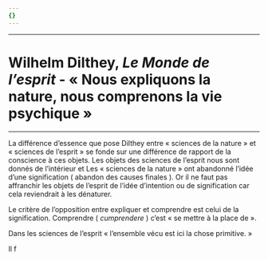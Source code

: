 ```yaml
---
{}
---
```

***
# Wilhelm Dilthey, *Le Monde de l’esprit* - « Nous expliquons la nature, nous comprenons la vie psychique »
***
La différence d’essence que pose Dilthey entre « sciences de la nature » et « sciences de l’esprit » se fonde sur une différence de rapport de la conscience à ces objets. Les objets des sciences de l’esprit nous sont donnés de l’intérieur et 
Les « sciences de la nature » ont abandonné l’idée d’une signification ( abandon des causes finales ). Or il ne faut pas affranchir les objets de l’esprit de l’idée d’intention ou de signification car cela reviendrait à les dénaturer. 

Le critère de l’opposition entre expliquer et comprendre est celui de la signification. Comprendre ( *cumprendere* ) c’est « se mettre à la place de ». 

Dans les sciences de l’esprit « l’ensemble vécu est ici la chose primitive. »

Il f